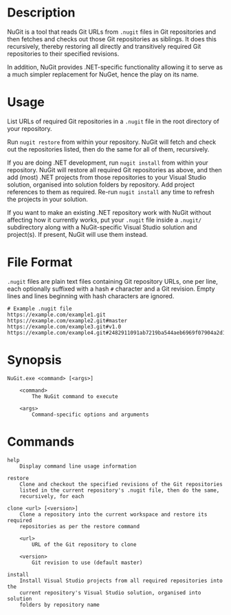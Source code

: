 Description
===========

NuGit is a tool that reads Git URLs from `.nugit` files in Git repositories
and then fetches and checks out those Git repositories as siblings.  It does
this recursively, thereby restoring all directly and transitively required Git
repositories to their specified revisions.

In addition, NuGit provides .NET-specific functionality allowing it to serve
as a much simpler replacement for NuGet, hence the play on its name.


Usage
=====

List URLs of required Git repositories in a `.nugit` file in the root
directory of your repository.

Run `nugit restore` from within your repository.  NuGit will fetch and check
out the repositories listed, then do the same for all of them, recursively.

If you are doing .NET development, run `nugit install` from within your
repository.  NuGit will restore all required Git repositories as above, and
then add (most) .NET projects from those repositories to your Visual Studio
solution, organised into solution folders by repository.  Add project
references to them as required.  Re-run `nugit install` any time to refresh
the projects in your solution.

If you want to make an existing .NET repository work with NuGit without
affecting how it currently works, put your `.nugit` file inside a `.nugit/`
subdirectory along with a NuGit-specific Visual Studio solution and
project(s).  If present, NuGit will use them instead.


File Format
===========

`.nugit` files are plain text files containing Git repository URLs, one per
line, each optionally suffixed with a hash `#` character and a Git revision.
Empty lines and lines beginning with hash characters are ignored.

    # Example .nugit file
    https://example.com/example1.git
    https://example.com/example2.git#master
    https://example.com/example3.git#v1.0
    https://example.com/example4.git#2482911091ab7219ba544aeb6969f07904a2d1b0


Synopsis
========

    NuGit.exe <command> [<args>]

        <command>
            The NuGit command to execute

        <args>
            Command-specific options and arguments


Commands
========

    help
        Display command line usage information

    restore
        Clone and checkout the specified revisions of the Git repositories
        listed in the current repository's .nugit file, then do the same,
        recursively, for each

    clone <url> [<version>]
        Clone a repository into the current workspace and restore its required
        repositories as per the restore command

        <url>
            URL of the Git repository to clone

        <version>
            Git revision to use (default master)

    install
        Install Visual Studio projects from all required repositories into the
        current repository's Visual Studio solution, organised into solution
        folders by repository name
